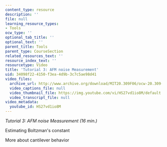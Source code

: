 ```yaml
---
content_type: resource
description: ''
file: null
learning_resource_types:
- Tools
ocw_type: ''
optional_tab_title: ''
optional_text: ''
parent_title: Tools
parent_type: CourseSection
related_resources_text: ''
resource_index_text: ''
resourcetype: Video
title: 'Tutorial 3: AFM noise Measurement'
uid: 34098f22-4150-f3ea-4d9b-3c7c5ae98d41
video_files:
  archive_url: http://www.archive.org/download/MIT20.309F06/ocw-20.309-2007-07-13-tutorial_300k.mp4
  video_captions_file: null
  video_thumbnail_file: https://img.youtube.com/vi/HS27vd1io8M/default.jpg
  video_transcript_file: null
video_metadata:
  youtube_id: HS27vd1io8M
---
```


_Tutorial 3: AFM noise Measurement (16 min.)_

Estimating Boltzman's constant

More about cantilever behavior